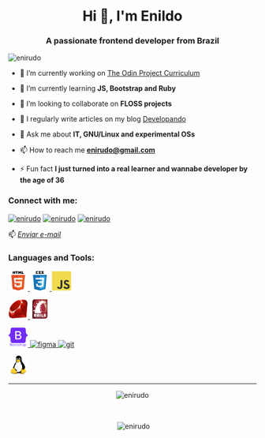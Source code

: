 <h1 align="center">Hi 👋, I'm Enildo</h1>
<h3 align="center">A passionate frontend developer from Brazil</h3>

<p align="left"> <img src="https://komarev.com/ghpvc/?username=enirudo&label=Profile%20views&color=0e75b6&style=flat" alt="enirudo" /> </p>

- 🔭 I’m currently working on [The Odin Project Curriculum](https://www.theodinproject.com/)

- 🌱 I’m currently learning **JS, Bootstrap and Ruby**

- 👯 I’m looking to collaborate on **FLOSS projects**

- 📝 I regularly write articles on my blog [Developando](https://enirudo.wordpress.com)

- 💬 Ask me about **IT, GNU/Linux and experimental OSs**

- 📫 How to reach me **enirudo@gmail.com**

- ⚡ Fun fact **I just turned into a real learner and wannabe developer by the age of 36**

<h3 align="left">Connect with me:</h3>
<p align="left">
<a href="https://twitter.com/enirudo" target="blank"><img align="center" src="https://raw.githubusercontent.com/rahuldkjain/github-profile-readme-generator/master/src/images/icons/Social/twitter.svg" alt="enirudo" height="30" width="40" /></a>
<a href="https://linkedin.com/in/enirudo" target="blank"><img align="center" src="https://raw.githubusercontent.com/rahuldkjain/github-profile-readme-generator/master/src/images/icons/Social/linked-in-alt.svg" alt="enirudo" height="30" width="40" /></a>
<a href="https://enirudo.wordpress.com" target="blank"><img align="center" src="https://raw.githubusercontent.com/rahuldkjain/github-profile-readme-generator/master/src/images/icons/Social/wordpress.svg" alt="enirudo" height="30" width="40" /></a>
<br>
<p>📫 <a href="mailto:email@provedor.com.br"><em>Enviar e-mail</em></a></p>
</p>

<h3 align="left">Languages and Tools:</h3>
<p align="left"> 
<a href="https://www.w3.org/html/" target="_blank" rel="noreferrer"> <img src="https://raw.githubusercontent.com/devicons/devicon/master/icons/html5/html5-original-wordmark.svg" alt="html5" width="40" height="40"/> </a> 
<a href="https://www.w3schools.com/css/" target="_blank" rel="noreferrer"> <img src="https://raw.githubusercontent.com/devicons/devicon/master/icons/css3/css3-original-wordmark.svg" alt="css3" width="40" height="40"/> </a> 
<a href="https://developer.mozilla.org/en-US/docs/Web/JavaScript" target="_blank" rel="noreferrer"> <img src="https://raw.githubusercontent.com/devicons/devicon/master/icons/javascript/javascript-original.svg" alt="javascript" width="40" height="40"/> </a> 
</p>
<p align="left">
<a href="https://www.ruby-lang.org/en/" target="_blank" rel="noreferrer"> <img src="https://raw.githubusercontent.com/devicons/devicon/master/icons/ruby/ruby-original.svg" alt="ruby" width="40" height="40"/> </a> 
<a href="https://rubyonrails.org" target="_blank" rel="noreferrer"> <img src="https://raw.githubusercontent.com/devicons/devicon/master/icons/rails/rails-original-wordmark.svg" alt="rails" width="40" height="40"/> </a> 

</p>

<p align="left">
<a href="https://getbootstrap.com" target="_blank" rel="noreferrer"> <img src="https://raw.githubusercontent.com/devicons/devicon/master/icons/bootstrap/bootstrap-plain-wordmark.svg" alt="bootstrap" width="40" height="40"/> </a> <a href="https://www.figma.com/" target="_blank" rel="noreferrer"> <img src="https://www.vectorlogo.zone/logos/figma/figma-icon.svg" alt="figma" width="40" height="40"/> </a> <a href="https://git-scm.com/" target="_blank" rel="noreferrer"> <img src="https://www.vectorlogo.zone/logos/git-scm/git-scm-icon.svg" alt="git" width="40" height="40"/> </a> 

<a href="https://www.linux.org/" target="_blank" rel="noreferrer"> <img src="https://raw.githubusercontent.com/devicons/devicon/master/icons/linux/linux-original.svg" alt="linux" width="40" height="40"/> </a> 
</p>
<hr>
<p align="center"><img src="https://github-readme-stats.vercel.app/api/top-langs?username=enirudo&show_icons=true&locale=en&layout=compact" alt="enirudo" /></p>
<br>
<p align="center">&nbsp;<img align="center" src="https://github-readme-stats.vercel.app/api?username=enirudo&show_icons=true&locale=en" alt="enirudo" /></p>


